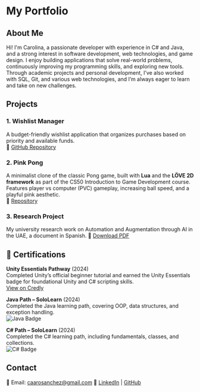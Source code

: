 # My Portfolio

## About Me
Hi! I'm Carolina, a passionate developer with experience in C# and Java, and a strong interest in software development, web technologies, and game design. I enjoy building applications that solve real-world problems, continuously improving my programming skills, and exploring new tools. Through academic projects and personal development, I’ve also worked with SQL, Git, and various web technologies, and I’m always eager to learn and take on new challenges.

## Projects
### 1. Wishlist Manager  
A budget-friendly wishlist application that organizes purchases based on priority and available funds.  
🔗 [GitHub Repository](https://github.com/caarosanchez/Wishlist)

### 2. Pink Pong  
A minimalist clone of the classic Pong game, built with **Lua** and the **LÖVE 2D framework** as part of the CS50 Introduction to Game Development course.  
Features player vs computer (PVC) gameplay, increasing ball speed, and a playful pink aesthetic.  
📂 [Repository](https://github.com/caarosanchez/pink-pong)

### 3. Research Project  
My university research work on Automation and Augmentation through AI in the UAE, a document in Spanish. 
📄 [Download PDF](https://github.com/caarosanchez/Portfolio/blob/4a0907eb1268ac5f2026c53b3cc6828f3fa99a0a/TFG%20Final.pdf)

## 🏅 Certifications

**Unity Essentials Pathway** (2024)  
Completed Unity’s official beginner tutorial and earned the Unity Essentials badge for foundational Unity and C# scripting skills.  
[View on Credly](https://www.credly.com/badges/03b82a22-aa34-4ff3-ac56-9e02947c6c17)

**Java Path – SoloLearn** (2024)  
Completed the Java learning path, covering OOP, data structures, and exception handling.  
![Java Badge](https://www.sololearn.com/certificates/CT-APPO77I3)

**C# Path – SoloLearn** (2024)  
Completed the C# learning path, including fundamentals, classes, and collections.  
![C# Badge](https://www.sololearn.com/certificates/CC-OZJTOQL2)

## Contact
📧 Email: caarosanchez@gmail.com 
🔗 [LinkedIn](https://www.linkedin.com/in/carolina-sanchez14/) | [GitHub](https://github.com/caarosanchez/)
